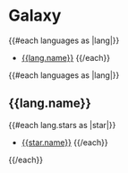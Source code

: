 # Galaxy

{{#each languages as |lang|}}
- [{{lang.name}}](#{{lang.name}})
{{/each}}

{{#each languages as |lang|}}
## {{lang.name}}
{{#each lang.stars as |star|}}
- [{{star.name}}]({{star.html_url}})
{{/each}}

{{/each}}
